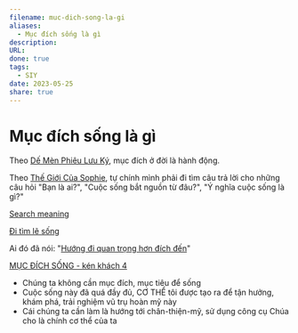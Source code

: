```yaml
---
filename: muc-dich-song-la-gi
aliases:
  - Mục đích sống là gì
description: 
URL: 
done: true
tags:
  - SIY
date: 2023-05-25
share: true
---
```


# Mục đích sống là gì

Theo [Dế Mèn Phiêu Lưu Ký](../../D%E1%BA%BF%20M%C3%A8n%20Phi%C3%AAu%20L%C6%B0u%20K%C3%BD.md), mục đích ở đời là hành động.

Theo [Thế Giới Của Sophie](../../Th%E1%BA%BF%20Gi%E1%BB%9Bi%20C%E1%BB%A7a%20Sophie.md), tự chính mình phải đi tìm câu trả lời cho những câu hỏi "Bạn là ai?", "Cuộc sống bắt nguồn từ đâu?", "Ý nghĩa cuộc sống là gì?"

[Search meaning](../../Search%20meaning.md)

[Đi tìm lẽ sống](../../%C4%90i%20T%C3%ACm%20L%E1%BA%BD%20S%E1%BB%91ng.md)

Ai đó đã nói: "[Hướng đi quan trọng hơn đích đến](H%C6%B0%C6%A1%CC%81ng%20%C4%91i%20quan%20tro%CC%A3ng%20h%C6%A1n%20%C4%91i%CC%81ch%20%C4%91%C3%AA%CC%81n.md)"

[MỤC ĐÍCH SỐNG - kén khách 4](../../M%E1%BB%A4C%20%C4%90%C3%8DCH%20S%E1%BB%90NG%20-%20k%C3%A9n%20kh%C3%A1ch%204.md)

- Chúng ta không cần mục đích, mục tiêu để sống
- Cuộc sống này đã quá đầy đủ, CƠ THỂ tôi được tạo ra để tận hưởng, khám phá, trải nghiệm vũ trụ hoàn mỹ này
- Cái chúng ta cần làm là hướng tới chân-thiện-mỹ, sử dụng công cụ Chúa cho là chính cơ thể của ta
